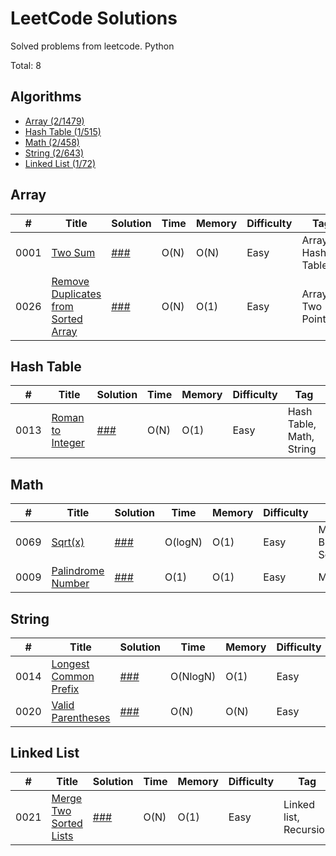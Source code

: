 # LeetCode Solutions
Solved problems from leetcode. Python

Total: 8
## Algorithms

* [Array (2/1479)](https://github.com/DarkMatro/LeetCode_Solutions#array)
* [Hash Table (1/515)](https://github.com/DarkMatro/LeetCode_Solutions#hash-table)
* [Math (2/458)](https://github.com/DarkMatro/LeetCode_Solutions#math)
* [String (2/643)](https://github.com/DarkMatro/LeetCode_Solutions#string)
* [Linked List (1/72)](https://github.com/DarkMatro/LeetCode_Solutions#linked-list)

## Array
|  #  | Title                                    | Solution                  |  Time        | Memory | Difficulty    | Tag          |
|-----|------------------------------------------|---------------------------| ------------ |--------| ------------- |--------------|
0001 | [Two Sum](https://leetcode.com/problems/two-sum) | [###](./Array/Two-Sum.py) | O(N) | O(N)   | Easy | Array, Hash Table|
0026 | [Remove Duplicates from Sorted Array](https://leetcode.com/problems/remove-duplicates-from-sorted-array) | [###](./Array/Remove-Duplicates-from-Sorted-Array.py) | O(N) | O(1)   | Easy | Array, Two Pointers|


## Hash Table
|  #  | Title                                    | Solution                       |  Time        | Memory | Difficulty    | Tag          |
|-----|------------------------------------------|--------------------------------| ------------ |--------| ------------- |--------------|
0013 | [Roman to Integer](https://leetcode.com/problems/roman-to-integer) | [###](./Hash-Table/Roman-to-Integer.py) | O(N) | O(1)   | Easy | Hash Table, Math, String|


## Math
|  #  | Title           | Solution                           | Time    | Memory          | Difficulty    | Tag         |
|-----|---------------- |------------------------------------|---------| --------------- | ------------- |-------------|
0069 | [Sqrt(x)](https://leetcode.com/problems/sqrtx) | [###](./Math/Sqrt(x).py)           | O(logN) | O(1) | Easy | Math, Binary Search|
0009 | [Palindrome Number](https://leetcode.com/problems/palindrome-number) | [###](./Math/Palindrome-Number.py) | O(1)    | O(1) | Easy | Math|


## String
|  #  | Title                                    | Solution                            | Time     | Memory | Difficulty    | Tag           |
|-----|------------------------------------------|-------------------------------------|----------|--------| ------------- |---------------|
0014 | [Longest Common Prefix](https://leetcode.com/problems/longest-common-prefix) | [###](./String/Longest-Common-Prefix.py) | O(NlogN) | O(1)   | Easy | String, Trie  |
0020 | [Valid Parentheses](https://leetcode.com/problems/valid-parentheses) | [###](./String/valid-parentheses.py) | O(N) | O(N)   | Easy | String, Stack |


## Linked List
|  #  | Title                                    | Solution                                       | Time     | Memory | Difficulty    | Tag           |
|-----|------------------------------------------|------------------------------------------------|----------|--------| ------------- |---------------|
0021 | [Merge Two Sorted Lists](https://leetcode.com/problems/merge-two-sorted-lists) | [###](./Linked-List/Merge-Two-Sorted-Lists.py) | O(N) | O(1)   | Easy | Linked list, Recursion  |